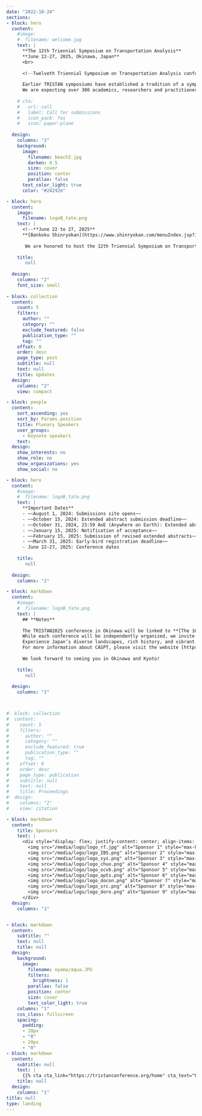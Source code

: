 ```yaml
---
date: "2022-10-24"
sections:
- block: hero
  content:
    #image:
    #  filename: welcome.jpg
    text: |
      **The 12th Triennial Symposium on Transportation Analysis**  
      **June 22-27, 2025, Okinawa, Japan**  
      <br>
      
      <!--Twelveth Triennial Symposium on Transportation Analysis conference (TRISTAN XII) will take place from June 22 to 27, 2025, at the Bankoku Shinryokan in Okinawa, Japan (in-person only).
      
      Earlier TRISTAN symposiums have established a tradition of a symposium of high scientific quality, with lots of interaction during and outside the technical sessions, a good sense of community, and enriching and enjoyable social tours.
      We are expecting over 300 academics, researchers and practitioners from around the world to convene to discuss mathematical models, methodologies and computational results, and to exchange ideas on advanced applications and technologies in transportation.-->
    
    # cta:
    #   url: call
    #   label: Call for submissions
    #   icon_pack: fas
    #   icon: paper-plane
      
  design:
    columns: "2"
    background:
      image: 
        filename: beach2.jpg
        darken: 0.5
        size: cover
        position: center
        parallax: false
      text_color_light: true
      color: "#24292e"

- block: hero
  content:
    image:
      filename: logoB_tate.png
    text: |
      <!--**June 22 to 27, 2025**  
      **[Bankoku Shinryokan](https://www.shinryokan.com/menuIndex.jsp?id=21545&menuid=6407&funcid=28) in Okinawa, Japan**-->       
      
       We are honored to host the 12th Triennial Symposium on Transportation Analysis conference (TRISTAN XII), from **June 22 to 27, 2025**, at the [Bankoku Shinryokan](/venue) in **Okinawa, Japan**. The aim of TRISTAN is to provide a platform to exchange and discuss ideas and foster international cooperation. We are expecting researchers and practitioners from around the world to discuss innovative models, methodologies and applications in Transportation Science.
    
    title:
       null
  
  design:
    columns: "2"
    font_size: small
      
- block: collection
  content:
    count: 5
    filters:
      author: ""
      category: ""
      exclude_featured: false
      publication_type: ""
      tag: ""
    offset: 0
    order: desc
    page_type: post
    subtitle: null
    text: null
    title: Updates
  design:
    columns: "2"
    view: compact

- block: people
  content:
    sort_ascending: yes
    sort_by: Params.position
    title: Plenary Speakers
    user_groups:
      - Keynote speakers
    text: 
  design:
    show_interests: no
    show_role: no
    show_organizations: yes
    show_social: no

- block: hero
  content:
    #image:
    #  filename: logoB_tate.png
    text: |
      **Important Dates**
      - ~~August 1, 2024: Submissions site opens~~
      - ~~October 15, 2024: Extended abstract submission deadline~~
      - ~~October 31, 2024, 23:59 AoE (Anywhere on Earth): Extended abstract submission deadline~~
      - ~~January 15, 2025: Notification of acceptance~~
      - ~~February 15, 2025: Submission of revised extended abstracts~~
      - ~~March 31, 2025: Early-bird registration deadline~~
      - June 22-27, 2025: Conference dates
    
    title:
       null
  
  design:
    columns: "2"

- block: markdown
  content:
    #image:
    #  filename: logoB_tate.png
    text: |
      ## **Notes**
      
      The TRISTAN2025 conference in Okinawa will be linked to **[The 16th International Conference on Advanced Systems in Public Transport (CASPT2025)](https://caspt.org), held on July 1-4 2025 in Kyoto, Japan.** 
      While each conference will be independently organized, we invite participants to consider attending both events to explore cutting-edge transportation research while enjoying the journey from the beautiful islands of Okinawa to the historic and cultural city of Kyoto.
      Experience Japan’s diverse landscapes, rich history, and vibrant culture.
      For more information about CASPT, please visit the website [https://caspt.org](https://caspt.org).
      
      We look forward to seeing you in Okinawa and Kyoto!
    
    title:
       null
  
  design:
    columns: "1"



#- block: collection
#  content:
#    count: 5
#    filters:
#      author: ""
#      category: ""
#      exclude_featured: true
#      publication_type: ""
#      tag: ""
#    offset: 0
#    order: desc
#    page_type: publication
#    subtitle: null
#    text: null
#    title: Proceedings
#  design:
#    columns: "2"
#    view: citation

- block: markdown
  content:
    title: Sponsors
    text: |
      <div style="display: flex; justify-content: center; align-items: center; gap: 2rem; flex-wrap: wrap;">
        <img src="/media/logo/logo_rf.jpg" alt="Sponsor 1" style="max-height: 80px;">
        <img src="/media/logo/logo_IBS.png" alt="Sponsor 2" style="max-height: 80px;">
        <img src="/media/logo/logo_sys.png" alt="Sponsor 3" style="max-height: 70px;">
        <img src="/media/logo/logo_chuo.png" alt="Sponsor 4" style="max-height: 70px;">
        <img src="/media/logo/logo_ocvb.png" alt="Sponsor 5" style="max-height: 80px;"> 
        <img src="/media/logo/logo_apts.png" alt="Sponsor 6" style="max-height: 80px;">
        <img src="/media/logo/logo_docon.png" alt="Sponsor 7" style="max-height: 80px;">
        <img src="/media/logo/logo_src.png" alt="Sponsor 8" style="max-height: 70px;">
        <img src="/media/logo/logo_doro.png" alt="Sponsor 9" style="max-height: 80px;">
      </div>
  design:
    columns: "1"


- block: markdown
  content:
    subtitle: ""
    text: null
    title: null
  design:
    background:
      image:
        filename: oyama/aqua.JPG
        filters:
          brightness: 1
        parallax: false
        position: center
        size: cover
        text_color_light: true
    columns: "1"
    css_class: fullscreen
    spacing:
      padding:
      - 20px
      - "0"
      - 20px
      - "0"
- block: markdown
  content:
    subtitle: null
    text: |
      {{% cta cta_link="https://tristanconference.org/home" cta_text="Link to TRISTAN general webpage" %}}
    title: null
  design:
    columns: "1"
title: null
type: landing
---
```

